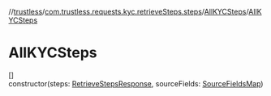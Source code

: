 //[trustless](../../../index.md)/[com.trustless.requests.kyc.retrieveSteps.steps](../index.md)/[AllKYCSteps](index.md)/[AllKYCSteps](-all-k-y-c-steps.md)

# AllKYCSteps

[]\
constructor(steps: [RetrieveStepsResponse](../../com.trustless.requests.kyc.retrieveSteps/-retrieve-steps-response/index.md), sourceFields: [SourceFieldsMap](../-source-fields-map/index.md))
